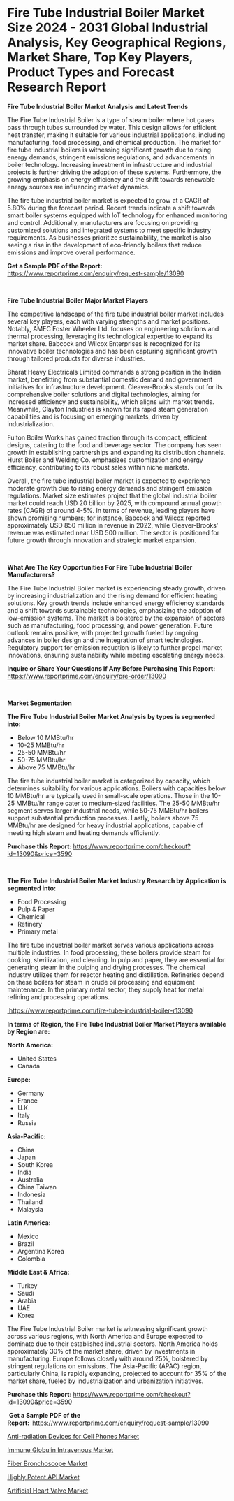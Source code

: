 <p><h1>Fire Tube Industrial Boiler Market Size 2024 - 2031 Global Industrial Analysis, Key Geographical Regions, Market Share, Top Key Players, Product Types and Forecast Research Report</h1></p><p><strong>Fire Tube Industrial Boiler Market Analysis and Latest Trends</strong></p>
<p><p>The Fire Tube Industrial Boiler is a type of steam boiler where hot gases pass through tubes surrounded by water. This design allows for efficient heat transfer, making it suitable for various industrial applications, including manufacturing, food processing, and chemical production. The market for fire tube industrial boilers is witnessing significant growth due to rising energy demands, stringent emissions regulations, and advancements in boiler technology. Increasing investment in infrastructure and industrial projects is further driving the adoption of these systems. Furthermore, the growing emphasis on energy efficiency and the shift towards renewable energy sources are influencing market dynamics.</p><p>The fire tube industrial boiler market is expected to grow at a CAGR of 5.80% during the forecast period. Recent trends indicate a shift towards smart boiler systems equipped with IoT technology for enhanced monitoring and control. Additionally, manufacturers are focusing on providing customized solutions and integrated systems to meet specific industry requirements. As businesses prioritize sustainability, the market is also seeing a rise in the development of eco-friendly boilers that reduce emissions and improve overall performance.</p></p>
<p><strong>Get a Sample PDF of the Report:&nbsp;</strong> <a href="https://www.reportprime.com/enquiry/request-sample/13090">https://www.reportprime.com/enquiry/request-sample/13090</a></p>
<p>&nbsp;</p>
<p><strong>Fire Tube Industrial Boiler Major Market Players</strong></p>
<p><p>The competitive landscape of the fire tube industrial boiler market includes several key players, each with varying strengths and market positions. Notably, AMEC Foster Wheeler Ltd. focuses on engineering solutions and thermal processing, leveraging its technological expertise to expand its market share. Babcock and Wilcox Enterprises is recognized for its innovative boiler technologies and has been capturing significant growth through tailored products for diverse industries.</p><p>Bharat Heavy Electricals Limited commands a strong position in the Indian market, benefitting from substantial domestic demand and government initiatives for infrastructure development. Cleaver-Brooks stands out for its comprehensive boiler solutions and digital technologies, aiming for increased efficiency and sustainability, which aligns with market trends. Meanwhile, Clayton Industries is known for its rapid steam generation capabilities and is focusing on emerging markets, driven by industrialization.</p><p>Fulton Boiler Works has gained traction through its compact, efficient designs, catering to the food and beverage sector. The company has seen growth in establishing partnerships and expanding its distribution channels. Hurst Boiler and Welding Co. emphasizes customization and energy efficiency, contributing to its robust sales within niche markets. </p><p>Overall, the fire tube industrial boiler market is expected to experience moderate growth due to rising energy demands and stringent emission regulations. Market size estimates project that the global industrial boiler market could reach USD 20 billion by 2025, with compound annual growth rates (CAGR) of around 4-5%. In terms of revenue, leading players have shown promising numbers; for instance, Babcock and Wilcox reported approximately USD 850 million in revenue in 2022, while Cleaver-Brooks' revenue was estimated near USD 500 million. The sector is positioned for future growth through innovation and strategic market expansion.</p></p>
<p>&nbsp;</p>
<p><strong>What Are The Key Opportunities For Fire Tube Industrial Boiler Manufacturers?</strong></p>
<p><p>The Fire Tube Industrial Boiler market is experiencing steady growth, driven by increasing industrialization and the rising demand for efficient heating solutions. Key growth trends include enhanced energy efficiency standards and a shift towards sustainable technologies, emphasizing the adoption of low-emission systems. The market is bolstered by the expansion of sectors such as manufacturing, food processing, and power generation. Future outlook remains positive, with projected growth fueled by ongoing advances in boiler design and the integration of smart technologies. Regulatory support for emission reduction is likely to further propel market innovations, ensuring sustainability while meeting escalating energy needs.</p></p>
<p><strong>Inquire or Share Your Questions If Any Before Purchasing This Report:</strong> <a href="https://www.reportprime.com/enquiry/pre-order/13090">https://www.reportprime.com/enquiry/pre-order/13090</a></p>
<p>&nbsp;</p>
<p><strong>Market Segmentation</strong></p>
<p><strong>The Fire Tube Industrial Boiler Market Analysis by types is segmented into:</strong></p>
<p><ul><li>Below 10 MMBtu/hr</li><li>10-25 MMBtu/hr</li><li>25-50 MMBtu/hr</li><li>50-75 MMBtu/hr</li><li>Above 75 MMBtu/hr</li></ul></p>
<p><p>The fire tube industrial boiler market is categorized by capacity, which determines suitability for various applications. Boilers with capacities below 10 MMBtu/hr are typically used in small-scale operations. Those in the 10-25 MMBtu/hr range cater to medium-sized facilities. The 25-50 MMBtu/hr segment serves larger industrial needs, while 50-75 MMBtu/hr boilers support substantial production processes. Lastly, boilers above 75 MMBtu/hr are designed for heavy industrial applications, capable of meeting high steam and heating demands efficiently.</p></p>
<p><strong>Purchase this Report:&nbsp;</strong><a href="https://www.reportprime.com/checkout?id=13090&price=3590">https://www.reportprime.com/checkout?id=13090&price=3590</a></p>
<p>&nbsp;</p>
<p><strong>The Fire Tube Industrial Boiler Market Industry Research by Application is segmented into:</strong></p>
<p><ul><li>Food Processing</li><li>Pulp & Paper</li><li>Chemical</li><li>Refinery</li><li>Primary metal</li></ul></p>
<p><p>The fire tube industrial boiler market serves various applications across multiple industries. In food processing, these boilers provide steam for cooking, sterilization, and cleaning. In pulp and paper, they are essential for generating steam in the pulping and drying processes. The chemical industry utilizes them for reactor heating and distillation. Refineries depend on these boilers for steam in crude oil processing and equipment maintenance. In the primary metal sector, they supply heat for metal refining and processing operations.</p></p>
<p><a href="https://www.reportprime.com/fire-tube-industrial-boiler-r13090">&nbsp;https://www.reportprime.com/fire-tube-industrial-boiler-r13090</a></p>
<p><strong>In terms of Region, the Fire Tube Industrial Boiler Market Players available by Region are:</strong></p>
<p>
    <p> <strong> North America: </strong>
        <ul>
            <li>United States</li>
            <li>Canada</li>
        </ul>
        </p> 
    <p> <strong> Europe: </strong>
        <ul>
            <li>Germany</li>
            <li>France</li>
            <li>U.K.</li>
            <li>Italy</li>
            <li>Russia</li>
        </ul>
        </p> 
    <p> <strong> Asia-Pacific: </strong>
        <ul>
            <li>China</li>
            <li>Japan</li>
            <li>South Korea</li>
            <li>India</li>
            <li>Australia</li>
            <li>China Taiwan</li>
            <li>Indonesia</li>
            <li>Thailand</li>
            <li>Malaysia</li>
        </ul>
        </p> 
    <p> <strong> Latin America: </strong>
        <ul>
            <li>Mexico</li>
            <li>Brazil</li>
            <li>Argentina Korea</li>
            <li>Colombia</li>
        </ul>
        </p> 
    <p> <strong> Middle East & Africa: </strong>
        <ul>
            <li>Turkey</li>
            <li>Saudi</li>
            <li>Arabia</li>
            <li>UAE</li>
            <li>Korea</li>
        </ul>
    </p>
    </p>
<p><p>The Fire Tube Industrial Boiler market is witnessing significant growth across various regions, with North America and Europe expected to dominate due to their established industrial sectors. North America holds approximately 30% of the market share, driven by investments in manufacturing. Europe follows closely with around 25%, bolstered by stringent regulations on emissions. The Asia-Pacific (APAC) region, particularly China, is rapidly expanding, projected to account for 35% of the market share, fueled by industrialization and urbanization initiatives.</p></p>
<p><strong>Purchase this Report: </strong><a href="https://www.reportprime.com/checkout?id=13090&price=3590">https://www.reportprime.com/checkout?id=13090&price=3590</a></p>
<p>&nbsp;<strong>Get a Sample PDF of the Report:&nbsp;&nbsp;</strong><a href="https://www.reportprime.com/enquiry/request-sample/13090">https://www.reportprime.com/enquiry/request-sample/13090</a></p>
<p><strong></strong></p>
<p><p><a href="https://issuu.com/reportprime-2/docs/anti-radiation-devices-for-cell-pho_a3eee7ef46bbd4">Anti-radiation Devices for Cell Phones Market</a></p><p><a href="https://www.linkedin.com/pulse/immune-globulin-intravenous-market-research-report-exploring-gkyje?trackingId=FntsN1VBSqy%2FduD68aKdbQ%3D%3D">Immune Globulin Intravenous Market</a></p><p><a href="https://medium.com/@ruhinayunsa/fiber-bronchoscope-market-size-share-trends-analysis-report-by-product-2-8-268e31aa3827">Fiber Bronchoscope Market</a></p><p><a href="https://medium.com/@laurenperkins14/how-will-the-highly-potent-api-market-evolve-market-growth-analysis-for-the-year-2024-2031-cbd18ada2f3e">Highly Potent API Market</a></p><p><a href="https://www.linkedin.com/pulse/strategic-market-insights-navigating-global-artificial-heart-4xkre?trackingId=H1pcylsYQZCA8zfHWXEnIQ%3D%3D">Artificial Heart Valve Market</a></p></p>